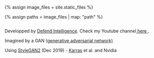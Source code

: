 {% assign image_files = site.static_files %}

{% assign paths = image_files | map: "path" %}

<img id="face">

<div id="description" class="show">


<p> Developped by <a href="https://twitter.com/DFintelligence">Defend Intelligence</a>. Check my Youtube channel<a href="https://www.youtube.com/c/defendintelligence-tech"> here </a>.
</p>
<p>Imagined by a GAN (<a href="https://en.wikipedia.org/wiki/Generative_adversarial_network">generative adversarial network)</a>
</p>
<p>
Using <a href="https://arxiv.org/abs/1912.04958">StyleGAN2</a> <span>(Dec 2019)</span> -
<a href="https://research.nvidia.com/person/tero-karras">Karras</a> et al. and Nvidia
</p>
</div>

<script>
  var myVar = '{{ paths }}';
  var array = myVar.split("assets/");
  array = array.filter(element => element.includes('fakes'))
  //array = array.replace('.png/','.png');

  //array = array.replace(element => element.replace('.png/','.png'))
  array = array.map(path => path.replace('image', 'assets/image'))
  array = array.map(path => path.replace('.png/','.png'))

  //array = array.replace('image','assets/image');
  console.log(array)

  document.getElementById("face").src=array[Math.floor(Math.random()*array.length)]
</script>
